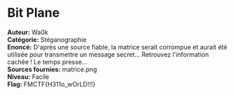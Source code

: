 # Bit Plane

**Auteur:** Wa0k  
**Catégorie:** Stéganographie  
**Enoncé:** D'après une source fiable, la matrice serait corrompue et aurait été utilisée pour transmettre un message secret... Retrouvez l'information cachée ! Le temps presse...  
**Sources fournies:** matrice.png  
**Niveau:** Facile  
**Flag:**  FMCTF{H311o_wOrLD!!!}  